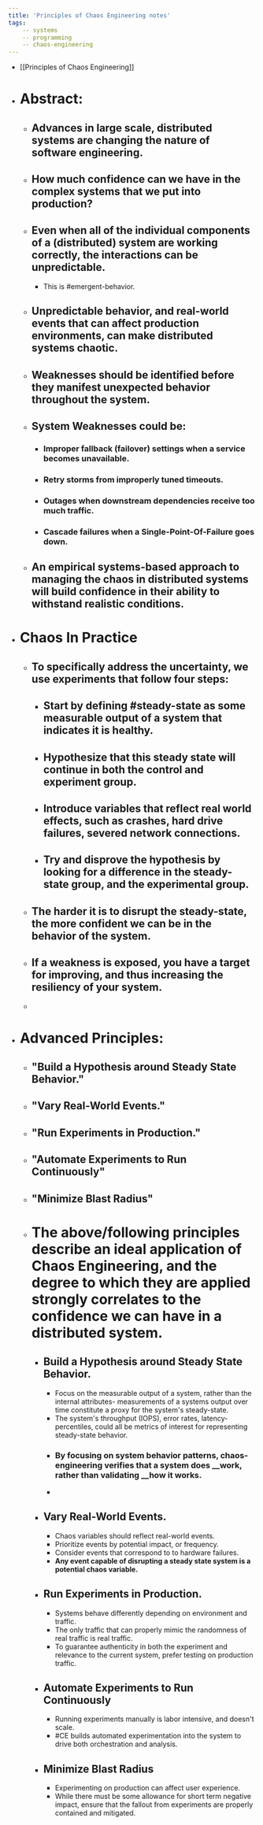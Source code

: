 ```yaml
---
title: 'Principles of Chaos Engineering notes'
tags:
    -- systems
    -- programming
    -- chaos-engineering
---
```


- [[Principles of Chaos Engineering]]
- # Abstract:
    - ## __Advances in large scale, distributed systems are changing the nature of software engineering.__
    - ## __How much confidence can we have in the complex systems that we put into production?__
    - ## Even when all of the individual components of a (distributed) system are working correctly, the interactions can be unpredictable.
        - This is #emergent-behavior.
    - ## Unpredictable behavior, and real-world events that can affect production environments, can make distributed systems chaotic.
    - ## Weaknesses should be identified before they manifest unexpected behavior throughout the system.
    - ## System Weaknesses could be:
        - ### Improper fallback (failover) settings when a service becomes unavailable.
        - ### Retry storms from improperly tuned timeouts.
        - ### Outages when downstream dependencies receive too much traffic.
        - ### Cascade failures when a Single-Point-Of-Failure goes down.
    - ## __An empirical systems-based approach to managing the__ **__chaos__** __in distributed systems will build confidence in their ability to withstand realistic conditions.__
- # Chaos In Practice
    - ## __To specifically address the uncertainty, we use experiments that follow four steps:__
        - ## Start by defining #steady-state as some measurable output of a system that indicates it is healthy.
        - ## Hypothesize that this steady state will continue in both the control and experiment group.
        - ## Introduce variables that reflect real world effects, such as crashes, hard drive failures, severed network connections.
        - ## Try and disprove the hypothesis by looking for a difference in the  steady-state group, and the experimental group.
    - ## __The harder it is to disrupt the steady-state, the more confident we can be in the behavior of the system.__
    - ## __If a weakness is exposed, you have a target for improving, and thus increasing the resiliency of your system.__
    - 
- # Advanced Principles:
    - ## "**Build a Hypothesis around Steady State Behavior.**"
    - ## "**Vary Real-World Events.**"
    - ## "**Run Experiments in Production.**"
    - ## "**Automate Experiments to Run Continuously**"
    - ## "**Minimize Blast Radius**"
    - # __The above/following principles describe an ideal application of Chaos Engineering, and the degree to which they are applied strongly correlates to the confidence we can have in a distributed system.__
        - ## **Build a Hypothesis around Steady State Behavior.**
            - Focus on the measurable output of a system, rather than the internal attributes- measurements of a systems output over time constitute a proxy for the system's steady-state.
            - The system's throughput (IOPS), error rates, latency-percentiles, could all be metrics of interest for representing steady-state behavior.
            - ### __By focusing on system behavior patterns, chaos-engineering verifies that a system__ **__does__** __work, rather than validating __**__how__** it works.
            - 
        - ## **Vary Real-World Events.**
            - Chaos variables should reflect real-world events.
            - Prioritize events by potential impact, or frequency.
            - Consider events that correspond to to hardware failures.
            - __Any event capable of disrupting a steady state system is a potential chaos variable.__
        - ## **Run Experiments in Production.**
            - Systems behave differently depending on environment and traffic.
            - The only traffic that can properly mimic the randomness of real traffic is real traffic.
            - To guarantee authenticity in both the experiment and relevance to the current system, prefer testing on production traffic.
        - ## **Automate Experiments to Run Continuously**
            - Running experiments manually is labor intensive, and doesn't scale.
            - #CE builds automated experimentation into the system to drive both orchestration and analysis.
        - ## **Minimize Blast Radius**
            - Experimenting on production can affect user experience. 
            - While there must be some allowance for short term negative impact, ensure that the fallout from experiments are properly contained and mitigated.
